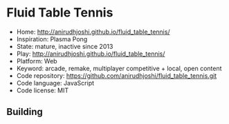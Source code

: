 # Fluid Table Tennis

- Home: http://anirudhjoshi.github.io/fluid_table_tennis/
- Inspiration: Plasma Pong
- State: mature, inactive since 2013
- Play: http://anirudhjoshi.github.io/fluid_table_tennis/
- Platform: Web
- Keyword: arcade, remake, multiplayer competitive + local, open content
- Code repository: https://github.com/anirudhjoshi/fluid_table_tennis.git
- Code language: JavaScript
- Code license: MIT

## Building
